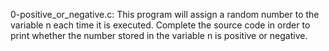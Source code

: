 0-positive_or_negative.c: This program will assign a random number to the variable n each time it is executed. Complete the source code in order to print whether the number stored in the variable n is positive or negative.
